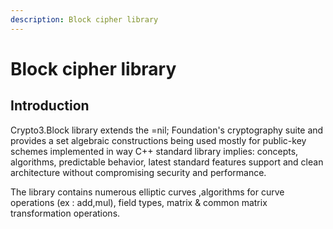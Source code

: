 ```yaml
---
description: Block cipher library
---
```


# Block cipher library

## Introduction

Crypto3.Block library extends the =nil; Foundation's cryptography suite and provides a set algebraic constructions being used mostly for public-key schemes implemented in way C++ standard library implies: concepts, algorithms, predictable behavior, latest standard features support and clean architecture without compromising security and performance.

The library contains numerous elliptic curves ,algorithms for curve operations (ex : add,mul), field types, matrix & common matrix transformation operations.



##